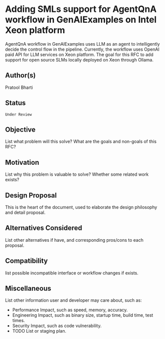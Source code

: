 # Adding SMLs support for AgentQnA workflow in GenAIExamples on Intel Xeon platform

AgentQnA workflow in GenAIExamples uses LLM as an agent to intelligently decide the control flow in the pipeline. Currently, the workflow uses OpenAI paid API for LLM services on Xeon platform. The goal for this RFC to add support for open source SLMs locally deployed on Xeon through Ollama.
## Author(s)

Pratool Bharti

## Status

 `Under Review`

## Objective

List what problem will this solve? What are the goals and non-goals of this RFC?

## Motivation

List why this problem is valuable to solve? Whether some related work exists?

## Design Proposal

This is the heart of the document, used to elaborate the design philosophy and detail proposal.

## Alternatives Considered

List other alternatives if have, and corresponding pros/cons to each proposal.

## Compatibility

list possible incompatible interface or workflow changes if exists.

## Miscellaneous

List other information user and developer may care about, such as:

- Performance Impact, such as speed, memory, accuracy.
- Engineering Impact, such as binary size, startup time, build time, test times.
- Security Impact, such as code vulnerability.
- TODO List or staging plan.
